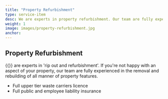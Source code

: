 ```yaml
---
title: "Property Refurbishment"
type: service-item
desc: We are experts in property refurbishment. Our team are fully experienced in the removal and rebuilding of all manner of property features.
weight: 1
image: images/property-refurbishment.jpg
anchor: 
---
```

## Property Refurbishment

{{<company>}} are experts in 'rip out and refurbishment'. If you're not happy with an aspect of your property, our team are fully experienced in the removal and rebuilding of all manner of property features.

* Full upper tier waste carriers licence
* Full public and employee liability insurance
